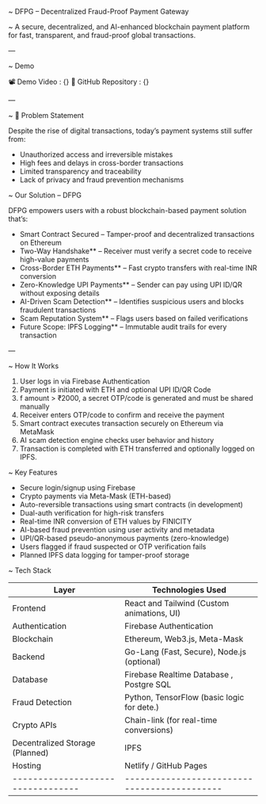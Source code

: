~ DFPG – Decentralized Fraud-Proof Payment Gateway

~ A secure, decentralized, and AI-enhanced blockchain payment platform for fast, transparent, and fraud-proof global transactions.

—

~ Demo

📽️ Demo Video         : {}
📂 GitHub Repository  : {}

—

~ 🧠 Problem Statement

Despite the rise of digital transactions, today’s payment systems still suffer from:

- Unauthorized access and irreversible mistakes
- High fees and delays in cross-border transactions
- Limited transparency and traceability
- Lack of privacy and fraud prevention mechanisms



~ Our Solution – DFPG

DFPG empowers users with a robust blockchain-based payment solution that’s:

- Smart Contract Secured – Tamper-proof and decentralized transactions on Ethereum
- Two-Way Handshake** – Receiver must verify a secret code to receive high-value payments
- Cross-Border ETH Payments** – Fast crypto transfers with real-time INR conversion
- Zero-Knowledge UPI Payments** – Sender can pay using UPI ID/QR without exposing details
- AI-Driven Scam Detection** – Identifies suspicious users and blocks fraudulent transactions
- Scam Reputation System** – Flags users based on failed verifications
- Future Scope: IPFS Logging** – Immutable audit trails for every transaction

—

~ How It Works

1. User logs in via Firebase Authentication
2. Payment is initiated with ETH and optional UPI ID/QR Code
3. f amount > ₹2000, a secret OTP/code is generated and must be shared manually
4. Receiver enters OTP/code to confirm and receive the payment
5. Smart contract executes transaction securely on Ethereum via MetaMask
6. AI scam detection engine checks user behavior and history
7. Transaction is completed with ETH transferred and optionally logged on IPFS.



~ Key Features

- Secure login/signup using Firebase
- Crypto payments via Meta-Mask (ETH-based)
- Auto-reversible transactions using smart contracts (in development)
- Dual-auth verification for high-risk transfers
- Real-time INR conversion of ETH values by FINICITY
- AI-based fraud prevention using user activity and metadata
- UPI/QR-based pseudo-anonymous payments (zero-knowledge)
- Users flagged if fraud suspected or OTP verification fails
- Planned IPFS data logging for tamper-proof storage


~ Tech Stack

|            Layer                |             Technologies Used              |
|---------------------------------|--------------------------------------------|
| Frontend                        | React and Tailwind (Custom animations, UI) |
| Authentication                  | Firebase Authentication                    |
| Blockchain                      | Ethereum, Web3.js, Meta-Mask               |
| Backend                         | Go-Lang (Fast, Secure), Node.js (optional) |
| Database                        | Firebase Realtime Database , Postgre SQL   |
| Fraud Detection                 | Python, TensorFlow (basic logic for dete.) |
| Crypto APIs                     | Chain-link (for real-time conversions)     |
| Decentralized Storage (Planned) | IPFS                                       |
| Hosting                         | Netlify / GitHub Pages                     |
|---------------------------------|--------------------------------------------|

